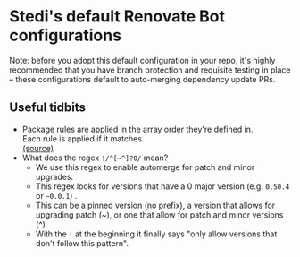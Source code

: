 # Stedi's default Renovate Bot configurations

Note: before you adopt this default configuration in your repo, it's highly recommended that you have branch protection and requisite testing in place – these configurations default to auto-merging dependency update PRs.

## Useful tidbits
* Package rules are applied in the array order they're defined in.  
  Each rule is applied if it matches.  
  [(source)](https://github.com/renovatebot/config-help/issues/497#issuecomment-574612328)
* What does the regex `!/^[~^]?0/` mean?
  * We use this regex to enable automerge for patch and minor upgrades.
  * This regex looks for versions that have a 0 major version (e.g. `0.50.4` or `~0.0.1`) .
  * This can be a pinned version (no prefix), a version that allows for upgrading patch (~), or one that allow for patch and minor versions (^).
  * With the `!` at the beginning it finally says "only allow versions that don't follow this pattern".

